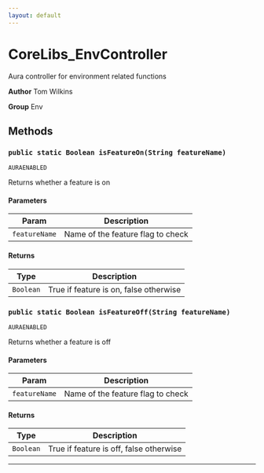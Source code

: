 ```yaml
---
layout: default
---
```

# CoreLibs_EnvController

Aura controller for environment related functions


**Author** Tom Wilkins


**Group** Env

## Methods
### `public static Boolean isFeatureOn(String featureName)`

`AURAENABLED`

Returns whether a feature is on

#### Parameters

|Param|Description|
|---|---|
|`featureName`|Name of the feature flag to check|

#### Returns

|Type|Description|
|---|---|
|`Boolean`|True if feature is on, false otherwise|

### `public static Boolean isFeatureOff(String featureName)`

`AURAENABLED`

Returns whether a feature is off

#### Parameters

|Param|Description|
|---|---|
|`featureName`|Name of the feature flag to check|

#### Returns

|Type|Description|
|---|---|
|`Boolean`|True if feature is off, false otherwise|

---

